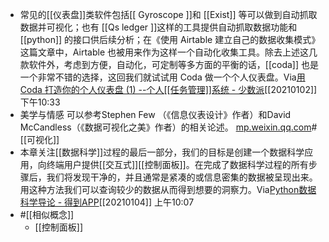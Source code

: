 - 常见的[[仪表盘]]类软件包括[[ Gyroscope ]]和 [[Exist]] 等可以做到自动抓取数据并可视化；也有 [[Qs ledger ]]这样的工具提供自动抓取数据功能和[[python]] 的接口供后续分析；在《使用 Airtable 建立自己的数据收集模式》这篇文章中，Airtable 也被用来作为这样一个自动化收集工具。除去上述这几款软件外，考虑到方便，自动化，可定制等多方面的平衡的话，[[coda]] 也是一个非常不错的选择，这回我们就试试用 Coda 做一个个人仪表盘。Via[用 Coda 打造你的个人仪表盘 (1) --个人[[任务管理]]系统 - 少数派](https://sspai.com/post/56394)[[20210102]] 下午10:33
- 美学与情感 可以参考Stephen Few （《信息仪表设计》作者）和David McCandless（《数据可视化之美》作者）的相关论述。 [mp.weixin.qq.com](https://mp.weixin.qq.com/s?__biz=MzI2MjEyODE4OA==&mid=2650479674&idx=1&sn=02e517e65767199dc1d6653ce17b54bd&chksm=f2406b69c537e27f2089bc1d8f6c1412b2c1bef04092241deee290f3918dd9cf983124a631c0)#[[可视化]]
- 本章关注[[数据科学]]过程的最后一部分，我们的目标是创建一个数据科学应用，向终端用户提供[[交互式]][[控制面板]]。在完成了数据科学过程的所有步骤后，我们将发现干净的，并且通常是紧凑的或信息密集的数据被呈现出来。用这种方法我们可以查询较少的数据从而得到想要的洞察力。Via[Python数据科学导论 - 得到APP](https://www.dedao.cn/reader?id=V5R16yPmaYOMqGRAv82jkX4KDe175w7VJa3rbx6pNgznl9VZPLJQyEBodb89mqoO)[[20210104]] 上午10:07
- #[[相似概念]]
    - [[控制面板]]
